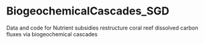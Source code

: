 # BiogeochemicalCascades_SGD
Data and code for Nutrient subsidies restructure coral reef dissolved carbon fluxes via biogeochemical cascades
